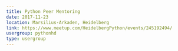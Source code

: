 ```yaml
---
title: Python Peer Mentoring
date: 2017-11-23
location: Marsilius-Arkaden, Heidelberg
link: https://www.meetup.com/HeidelbergPython/events/245192494/
usergroup: pythonhd
type: usergroup
---
```

